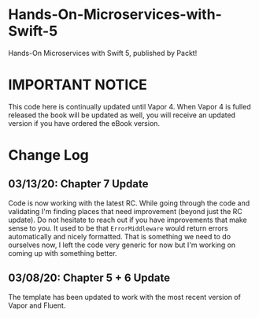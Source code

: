 # Hands-On-Microservices-with-Swift-5
Hands-On Microservices with Swift 5, published by Packt!

# IMPORTANT NOTICE #
This code here is continually updated until Vapor 4. When Vapor 4 is fulled released the book will be updated as well, you will receive an updated version if you have ordered the eBook version.

# Change Log #
## 03/13/20: Chapter 7 Update ##
Code is now working with the latest RC. While going through the code and validating I'm finding places that need improvement (beyond just the RC update). 
Do not hesitate to reach out if you have improvements that make sense to you. 
It used to be that `ErrorMiddleware` would return errors automatically and nicely formatted. That is something we need to do ourselves now, I left the code very generic for now but I'm working on coming up with something better.

## 03/08/20: Chapter 5 + 6 Update ##
The template has been updated to work with the most recent version of Vapor and Fluent.
